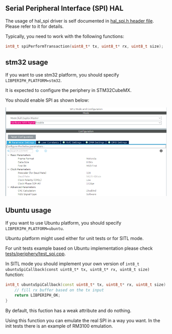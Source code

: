 ## Serial Peripheral Interface (SPI) HAL

The usage of hal_spi driver is self documented in [hal_spi.h header file](hal_spi.h). Please refer to it for details.

Typically, you need to work with the following functions:

```c++
int8_t spiPerformTransaction(uint8_t* tx, uint8_t* rx, uint8_t size);
```

## stm32 usage

If you want to use stm32 platform, you should specify `LIBPERIPH_PLATFORM=stm32`.

It is expected to configure the periphery in STM32CubeMX.

You should enable SPI as shown below:

<img src="https://github.com/ZilantRobotics/libperiph/blob/docs/assets/periphery/hal_spi/spi1_mode_and_configuration.png?raw=true" alt="drawing">

## Ubuntu usage

If you want to use Ubuntu platform, you should specify `LIBPERIPH_PLATFORM=ubuntu`.

Ubuntu platform might used either for unit tests or for SITL mode.

For unit tests example based on Ubuntu implementation please check [tests/periphery/test_spi.cpp](../../tests/periphery/test_spi.cpp).

In SITL mode you should implement your own version of `int8_t ubuntuSpiCallback(const uint8_t* tx, uint8_t* rx, uint8_t size)` function:

```c++
int8_t ubuntuSpiCallback(const uint8_t* tx, uint8_t* rx, uint8_t size) {
    // fill rx buffer based on the tx input
    return LIBPERIPH_OK;
}
```

By default, this fuction has a weak attribute and do nothing.

Using this function you can emulate the real SPI in a way you want. In the init tests there is an example of RM3100 emulation.
